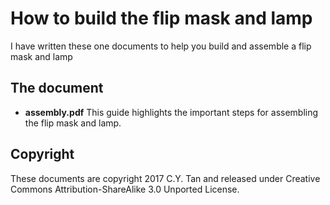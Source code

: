 # How to build the flip mask and lamp

I have written these one documents to help you build and assemble a
flip mask and lamp

## The document

* **assembly.pdf** This guide highlights the important steps for
  assembling the flip mask and lamp.

## Copyright

These documents are copyright 2017 C.Y. Tan and released under
Creative Commons Attribution-ShareAlike 3.0 Unported License.


